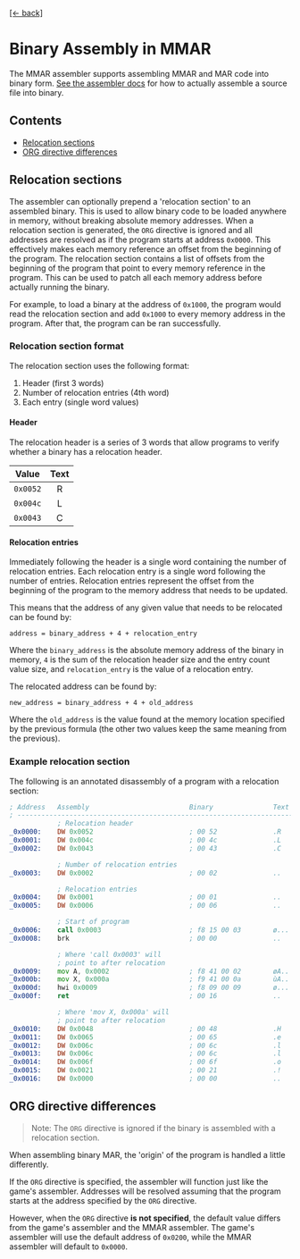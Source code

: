 [[← back]](./)

# Binary Assembly in MMAR

The MMAR assembler supports assembling MMAR and MAR code into binary form. [See the assembler docs](../../src/mmar_assembler) for how to actually assemble a source file into binary.

## Contents

- [Relocation sections](#relocation-sections)
- [ORG directive differences](#org-directive-differences)

## Relocation sections

The assembler can optionally prepend a 'relocation section' to an assembled binary. This is used to allow binary code to be loaded anywhere in memory, without breaking absolute memory addresses. When a relocation section is generated, the `ORG` directive is ignored and all addresses are resolved as if the program starts at address `0x0000`. This effectively makes each memory reference an offset from the beginning of the program. The relocation section contains a list of offsets from the beginning of the program that point to every memory reference in the program. This can be used to patch all each memory address before actually running the binary. 

For example, to load a binary at the address of `0x1000`, the program would read the relocation section and add `0x1000` to every memory address in the program. After that, the program can be ran successfully.

### Relocation section format

The relocation section uses the following format:

1. Header (first 3 words)
2. Number of relocation entries (4th word)
3. Each entry (single word values)

#### Header

The relocation header is a series of 3 words that allow programs to verify whether a binary has a relocation header.

| Value    | Text |
| :------: | :--: |
| `0x0052` | R    |
| `0x004c` | L    |
| `0x0043` | C    |

#### Relocation entries

Immediately following the header is a single word containing the number of relocation entries. Each relocation entry is a single word following the number of entries. Relocation entries represent the offset from the beginning of the program to the memory address that needs to be updated. 

This means that the address of any given value that needs to be relocated can be found by:

```
address = binary_address + 4 + relocation_entry
```

Where the `binary_address` is the absolute memory address of the binary in memory, `4` is the sum of the relocation header size and the entry count value size, and `relocation_entry` is the value of a relocation entry.

The relocated address can be found by:

```
new_address = binary_address + 4 + old_address
```

Where the `old_address` is the value found at the memory location specified by the previous formula (the other two values keep the same meaning from the previous).

### Example relocation section

The following is an annotated disassembly of a program with a relocation section:

```asm
; Address   Assembly                         Binary               Text
; ----------------------------------------------------------------------
            ; Relocation header
_0x0000:    DW 0x0052                        ; 00 52              .R
_0x0001:    DW 0x004c                        ; 00 4c              .L
_0x0002:    DW 0x0043                        ; 00 43              .C

            ; Number of relocation entries
_0x0003:    DW 0x0002                        ; 00 02              ..

            ; Relocation entries
_0x0004:    DW 0x0001                        ; 00 01              ..
_0x0005:    DW 0x0006                        ; 00 06              ..

            ; Start of program
_0x0006:    call 0x0003                      ; f8 15 00 03        ø...
_0x0008:    brk                              ; 00 00              ..

            ; Where 'call 0x0003' will 
            ; point to after relocation
_0x0009:    mov A, 0x0002                    ; f8 41 00 02        øA..
_0x000b:    mov X, 0x000a                    ; f9 41 00 0a        ùA..
_0x000d:    hwi 0x0009                       ; f8 09 00 09        ø...
_0x000f:    ret                              ; 00 16              ..

            ; Where 'mov X, 0x000a' will
            ; point to after relocation
_0x0010:    DW 0x0048                        ; 00 48              .H
_0x0011:    DW 0x0065                        ; 00 65              .e
_0x0012:    DW 0x006c                        ; 00 6c              .l
_0x0013:    DW 0x006c                        ; 00 6c              .l
_0x0014:    DW 0x006f                        ; 00 6f              .o
_0x0015:    DW 0x0021                        ; 00 21              .!
_0x0016:    DW 0x0000                        ; 00 00              ..
```

## ORG directive differences

> Note: The `ORG` directive is ignored if the binary is assembled with a relocation section.

When assembling binary MAR, the 'origin' of the program is handled a little differently. 

If the `ORG` directive is specified, the assembler will function just like the game's assembler. Addresses will be resolved assuming that the program starts at the address specified by the `ORG` directive. 

However, when the `ORG` directive **is not specified**, the default value differs from the game's assembler and the MMAR assembler. The game's assembler will use the default address of `0x0200`, while the MMAR assembler will default to `0x0000`.